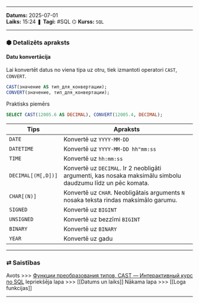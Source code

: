 ___
**Datums:** 2025-07-01   
**Laiks:** 15:24 
❚ **Tagi:** #SQL 
⌬ **Kurss:**  `SQL`

---
### ⬢ Detalizēts apraksts
#### Datu konvertācija

Lai konvertēt datus no viena tipa uz otru, tiek izmantoti operatori `CAST`, `CONVERT`.

```sql
CAST(значение AS тип_для_конвертации);
CONVERT(значение, тип_для_конвертации);
```

Praktisks piemērs
```sql
SELECT CAST(12005.6 AS DECIMAL), CONVERT(12005.4, DECIMAL);
```

| Tips               | Apraksts                                                                                                    |
| ------------------ | ----------------------------------------------------------------------------------------------------------- |
| `DATE`             | Konvertē uz `YYYY-MM-DD`                                                                                    |
| `DATETIME`         | Konvertē uz `YYYY-MM-DD hh"mm:ss`                                                                           |
| `TIME`             | Konvertē uz `hh:mm:ss`                                                                                      |
| `DECIMAL[(M[,D])]` | Konvertē uz `DECIMAL`. Ir 2 neobligāti argumenti, kas nosaka maksimālu simbolu daudzumu līdz un pēc komata. |
| `CHAR[(N)]`        | Konvertē uz `CHAR`. Neobligātais arguments `N` nosaka teksta rindas maksimālo garumu.                       |
| `SIGNED`           | Konvertē uz `BIGINT`                                                                                        |
| `UNSIGNED`         | Konvertē uz bezzīmi `BIGINT`                                                                                |
| `BINARY`           | Konvertē uz `BINARY`                                                                                        |
| `YEAR`             | Konvertē uz gadu                                                                                            |


---
### ⇄ Saistības
Avots >>> [Функции преобразования типов, CAST — Интерактивный курс по SQL](https://sql-academy.org/ru/guide/type-conversion-functions)
Iepriekšēja lapa >>> [[Datums un laiks]]
Nākama lapa >>> [[Loga funkcijas]]
___